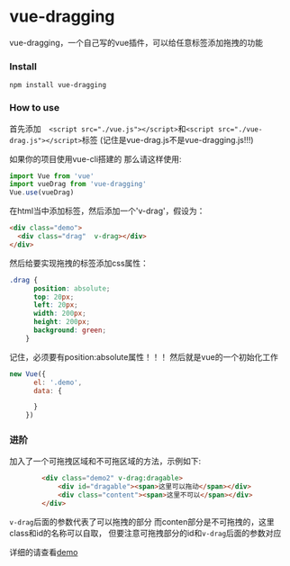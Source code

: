 # vue-dragging
vue-dragging，一个自己写的vue插件，可以给任意标签添加拖拽的功能
### Install
`npm install vue-dragging`
### How to use
首先添加`  <script src="./vue.js"></script>`和`<script src="./vue-drag.js"></script>`标签 (记住是vue-drag.js不是vue-dragging.js!!!)

如果你的项目使用vue-cli搭建的 那么请这样使用:
```javascript
import Vue from 'vue'
import vueDrag from 'vue-dragging'
Vue.use(vueDrag)
```

在html当中添加标签，然后添加一个'v-drag'，假设为：
```html
<div class="demo">
  <div class="drag"  v-drag></div>
</div>
```
然后给要实现拖拽的标签添加css属性：
```css
.drag {
      position: absolute;
      top: 20px;
      left: 20px;
      width: 200px;
      height: 200px;
      background: green;
    }
```
记住，必须要有position:absolute属性！！！
然后就是vue的一个初始化工作
```js
new Vue({
      el: '.demo',
      data: {

      }
    })
```
### 进阶

加入了一个可拖拽区域和不可拖区域的方法，示例如下:

```html
        <div class="demo2" v-drag:dragable>
            <div id="dragable"><span>这里可以拖动</span></div>
            <div class="content"><span>这里不可以</span></div>
        </div>
```

`v-drag`后面的参数代表了可以拖拽的部分 而conten部分是不可拖拽的，这里class和id的名称可以自取，
但要注意可拖拽部分的id和`v-drag`后面的参数对应

详细的请查看[demo](https://github.com/BosenY/vue-drag#readme)
